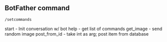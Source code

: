 ## BotFather command

`/setcommands`

start - Init conversation w/ bot
help - get list of commands
get_image - send random image
post_from_id - take int as arg; post item from database

